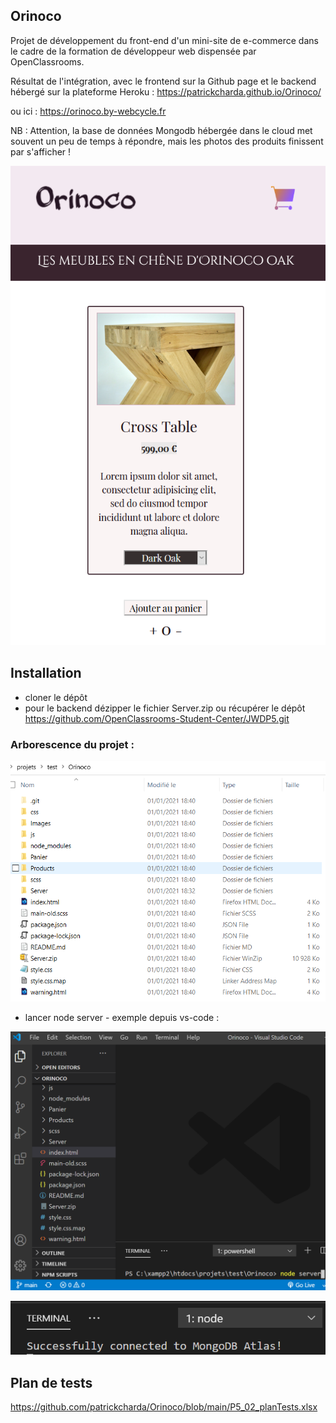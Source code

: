 ## Orinoco

Projet de développement du front-end d'un mini-site de e-commerce dans le cadre de la formation de développeur web dispensée par OpenClassrooms.

Résultat de l'intégration, avec le frontend sur la Github page et le backend hébergé sur la plateforme Heroku :
https://patrickcharda.github.io/Orinoco/

ou ici :
https://orinoco.by-webcycle.fr

NB : Attention, la base de données Mongodb hébergée dans le cloud met souvent un peu de temps à répondre, mais les photos des produits finissent par s'afficher !

![Aperçu Orinoco](https://github.com/patrickcharda/Orinoco/blob/main/Screenshot.PNG)

## Installation

- cloner le dépôt
- pour le backend dézipper le fichier Server.zip ou récupérer le dépôt https://github.com/OpenClassrooms-Student-Center/JWDP5.git

### Arborescence du projet :

![Arborescence Projet Orinoco](https://github.com/patrickcharda/Orinoco/blob/main/Arborescence.PNG)

- lancer node server - exemple depuis vs-code :

![Démarrer node server](https://github.com/patrickcharda/Orinoco/blob/main/LancerNode.PNG)

![Node ok](https://github.com/patrickcharda/Orinoco/blob/main/NodeOk.PNG)

## Plan de tests

https://github.com/patrickcharda/Orinoco/blob/main/P5_02_planTests.xlsx









